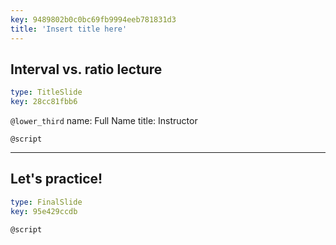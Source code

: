 ```yaml
---
key: 9489802b0c0bc69fb9994eeb781831d3
title: 'Insert title here'
---
```


## Interval vs. ratio lecture

```yaml
type: TitleSlide
key: 28cc81fbb6
```

`@lower_third`
name: Full Name
title: Instructor

`@script`


---

## Let's practice!

```yaml
type: FinalSlide
key: 95e429ccdb
```

`@script`
